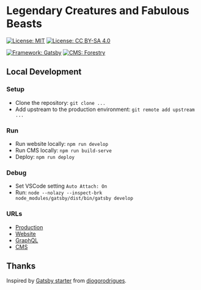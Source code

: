 # Legendary Creatures and Fabulous Beasts

[![License: MIT](https://img.shields.io/badge/License-MIT-brightgreen)](/LICENSE)
[![License: CC BY-SA 4.0](https://img.shields.io/badge/License-CC_BY--SA_4.0-brightgreen?logo=Creative-Commons)](https://creativecommons.org/licenses/by-sa/4.0/)

[![Framework: Gatsby](https://img.shields.io/badge/Framework-Gatsby-663399?logo=Gatsby)](https://www.gatsbyjs.org/)
[![CMS: Forestry](https://img.shields.io/badge/CMS-Forestry-21e09e)](https://forestry.io/)

## Local Development

### Setup

- Clone the repository: `git clone ...`
- Add upstream to the production environment: `git remote add upstream ...`

### Run

- Run website locally: `npm run develop`
- Run CMS locally: `npm run build-serve`
- Deploy: `npm run deploy`

### Debug

- Set VSCode setting `Auto Attach: On`
- Run: `node --nolazy --inspect-brk node_modules/gatsby/dist/bin/gatsby develop`

### URLs

- [Production](https://legendary-creatures.github.io)
- [Website](http://localhost:8000/)
- [GraphQL](http://localhost:8000/___graphql)
- [CMS](http://localhost:9000/admin/)

## Thanks

Inspired by [Gatsby starter](https://github.com/diogorodrigues/iceberg-gatsby-multilang) from [diogorodrigues](https://github.com/diogorodrigues).
